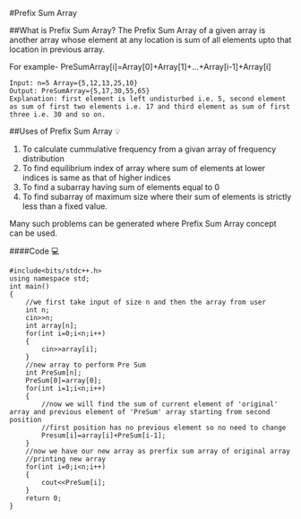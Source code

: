 #Prefix Sum Array

##What is Prefix Sum Array?
The Prefix Sum Array of a given array is another array whose element at any location is sum of all elements upto that location in previous array. 

For example- PreSumArray[i]=Array[0]+Array[1]+...+Array[i-1]+Array[i]

```
Input: n=5 Array={5,12,13,25,10}
Output: PreSumArray={5,17,30,55,65}
Explanation: first element is left undisturbed i.e. 5, second element as sum of first two elements i.e. 17 and third element as sum of first three i.e. 30 and so on.
```

##Uses of Prefix Sum Array 💡
1. To calculate cummulative frequency from a givan array of frequency distribution
2. To find equilibrium index of array where sum of elements at lower indices is same as that of higher indices
3. To find a subarray having sum of elements equal to 0
4. To find subarray of maximum size where their sum of elements is strictly less than a fixed value.

Many such problems can be generated where Prefix Sum Array concept can be used.

####Code 💻

```
#include<bits/stdc++.h>
using namespace std;
int main()
{
	//we first take input of size n and then the array from user
	int n;
	cin>>n;
	int array[n];
	for(int i=0;i<n;i++)
	{
		cin>>array[i];
	}
	//new array to perform Pre Sum
	int PreSum[n];
	PreSum[0]=array[0];
	for(int i=1;i<n;i++)
	{
  		//now we will find the sum of current element of 'original' array and previous element of 'PreSum' array starting from second position
  		//first position has no previous element so no need to change
		Presum[i]=array[i]+PreSum[i-1];
  	}
	//now we have our new array as prerfix sum array of original array
	//printing new array
	for(int i=0;i<n;i++)
  	{
    	cout<<PreSum[i];
  	}
  	return 0;
}
```

